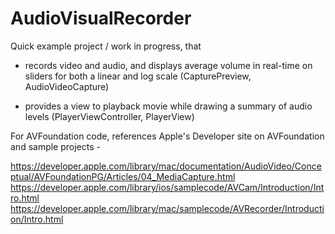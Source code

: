 # AudioVisualRecorder

Quick example project / work in progress, that 

- records video and audio, and displays average volume in real-time on sliders for both a linear and log scale (CapturePreview, AudioVideoCapture)

- provides a view to playback movie while drawing a summary of audio levels (PlayerViewController, PlayerView)

For AVFoundation code, references Apple's Developer site on AVFoundation and sample projects - 

https://developer.apple.com/library/mac/documentation/AudioVideo/Conceptual/AVFoundationPG/Articles/04_MediaCapture.html
https://developer.apple.com/library/ios/samplecode/AVCam/Introduction/Intro.html
https://developer.apple.com/library/mac/samplecode/AVRecorder/Introduction/Intro.html

